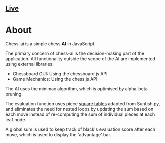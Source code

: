 ## [Live](https://m-ayan-k.github.io/Chess/)

# About

Chess-ai is a simple chess **AI** in JavaScript.

The primary concern of chess-ai is the decision-making part of the application. All functionality outside the scope of the AI are implemented using external libraries:
* Chessboard GUI: Using the chessboard.js API
* Game Mechanics: Using the chess.js API

The AI uses the minimax algorithm, which is optimised by alpha-beta pruning.

The evaluation function uses piece [square tables](https://www.chessprogramming.org/Piece-Square_Tables) adapted from Sunfish.py, and eliminates the need for nested loops by updating the sum based on each move instead of re-computing the sum of individual pieces at each leaf node.

A global sum is used to keep track of black's evaluation score after each move, which is used to display the 'advantage' bar.
